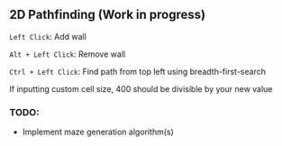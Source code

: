## 2D Pathfinding (Work in progress)

`Left Click`: Add wall

`Alt + Left Click`: Remove wall

`Ctrl + Left Click`: Find path from top left using breadth-first-search

If inputting custom cell size, 400 should be divisible by your new value

### TODO:
- Implement maze generation algorithm(s)